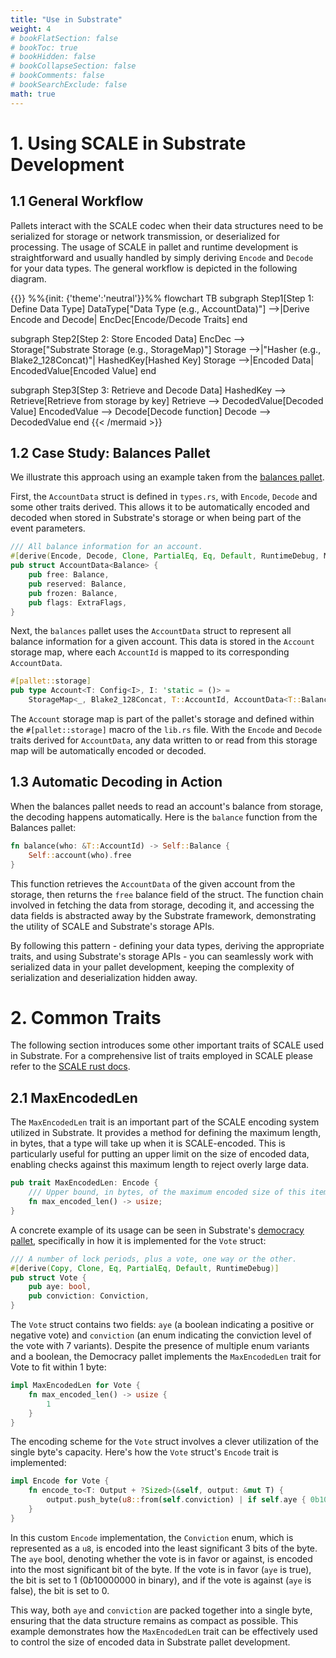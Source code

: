 ```yaml
---
title: "Use in Substrate"
weight: 4
# bookFlatSection: false
# bookToc: true
# bookHidden: false
# bookCollapseSection: false
# bookComments: false
# bookSearchExclude: false
math: true
---
```


# 1. Using SCALE in Substrate Development

## 1.1 General Workflow

Pallets interact with the SCALE codec when their data structures need to be serialized for storage or network transmission, or deserialized for processing. The usage of SCALE in pallet and runtime development is straightforward and usually handled by simply deriving `Encode` and `Decode` for your data types. The general workflow is depicted in the following diagram.

{{<mermaid>}}
%%{init: {'theme':'neutral'}}%%
flowchart TB
subgraph Step1[Step 1: Define Data Type]
    DataType["Data Type (e.g., AccountData)"] -->|Derive Encode and Decode| EncDec[Encode/Decode Traits]
end

subgraph Step2[Step 2: Store Encoded Data]
    EncDec --> Storage["Substrate Storage (e.g., StorageMap)"]
    Storage -->|"Hasher (e.g., Blake2_128Concat)"| HashedKey[Hashed Key]
    Storage -->|Encoded Data| EncodedValue[Encoded Value]
end

subgraph Step3[Step 3: Retrieve and Decode Data]
    HashedKey --> Retrieve[Retrieve from storage by key]
    Retrieve --> DecodedValue[Decoded Value]
    EncodedValue --> Decode[Decode function]
    Decode --> DecodedValue
end
{{< /mermaid >}}

## 1.2 Case Study: Balances Pallet

We illustrate this approach using an example taken from the [balances pallet](https://paritytech.github.io/substrate/master/pallet_balances/index.html). 

First, the `AccountData` struct is defined in `types.rs`, with `Encode`, `Decode` and some other traits derived. This allows it to be automatically encoded and decoded when stored in Substrate's storage or when being part of the event parameters.

```rust
/// All balance information for an account.
#[derive(Encode, Decode, Clone, PartialEq, Eq, Default, RuntimeDebug, MaxEncodedLen, TypeInfo)]
pub struct AccountData<Balance> {
	pub free: Balance,
	pub reserved: Balance,
	pub frozen: Balance,
	pub flags: ExtraFlags,
}
```

Next, the `balances` pallet uses the `AccountData` struct to represent all balance information for a given account. This data is stored in the `Account` storage map, where each `AccountId` is mapped to its corresponding `AccountData`.

```rust
#[pallet::storage]
pub type Account<T: Config<I>, I: 'static = ()> =
    StorageMap<_, Blake2_128Concat, T::AccountId, AccountData<T::Balance>, ValueQuery>;
```
The `Account` storage map is part of the pallet's storage and defined within the `#[pallet::storage]` macro of the `lib.rs` file. With the `Encode` and `Decode` traits derived for `AccountData`, any data written to or read from this storage map will be automatically encoded or decoded.

## 1.3 Automatic Decoding in Action

When the balances pallet needs to read an account's balance from storage, the decoding happens automatically. Here is the `balance` function from the Balances pallet:

```rust
fn balance(who: &T::AccountId) -> Self::Balance {
	Self::account(who).free
}
```
This function retrieves the `AccountData` of the given account from the storage, then returns the `free` balance field of the struct. The function chain involved in fetching the data from storage, decoding it, and accessing the data fields is abstracted away by the Substrate framework, demonstrating the utility of SCALE and Substrate's storage APIs. 

By following this pattern - defining your data types, deriving the appropriate traits, and using Substrate's storage APIs - you can seamlessly work with serialized data in your pallet development, keeping the complexity of serialization and deserialization hidden away.

# 2. Common Traits

The following section introduces some other important traits of SCALE used in Substrate. For a comprehensive list of traits employed in SCALE please refer to the [SCALE rust docs](https://docs.rs/parity-scale-codec/latest/parity_scale_codec/).

## 2.1 MaxEncodedLen
The `MaxEncodedLen` trait is an important part of the SCALE encoding system utilized in Substrate. It provides a method for defining the maximum length, in bytes, that a type will take up when it is SCALE-encoded. This is particularly useful for putting an upper limit on the size of encoded data, enabling checks against this maximum length to reject overly large data.

```rust
pub trait MaxEncodedLen: Encode {
	/// Upper bound, in bytes, of the maximum encoded size of this item.
	fn max_encoded_len() -> usize;
}
```
A concrete example of its usage can be seen in Substrate's [democracy pallet](https://paritytech.github.io/substrate/master/pallet_democracy/index.html), specifically in how it is implemented for the `Vote` struct:
```rust
/// A number of lock periods, plus a vote, one way or the other.
#[derive(Copy, Clone, Eq, PartialEq, Default, RuntimeDebug)]
pub struct Vote {
	pub aye: bool,
	pub conviction: Conviction,
}
```
The `Vote` struct contains two fields: `aye` (a boolean indicating a positive or negative vote) and `conviction` (an enum indicating the conviction level of the vote with $7$ variants). Despite the presence of multiple enum variants and a boolean, the Democracy pallet implements the `MaxEncodedLen` trait for Vote to fit within $1$ byte:
```rust
impl MaxEncodedLen for Vote {
	fn max_encoded_len() -> usize {
		1
	}
}
```
The encoding scheme for the `Vote` struct involves a clever utilization of the single byte's capacity. Here's how the `Vote` struct's `Encode` trait is implemented:
```rust
impl Encode for Vote {
	fn encode_to<T: Output + ?Sized>(&self, output: &mut T) {
		output.push_byte(u8::from(self.conviction) | if self.aye { 0b1000_0000 } else { 0 });
	}
}
```
In this custom `Encode` implementation, the `Conviction` enum, which is represented as a `u8`, is encoded into the least significant $3$ bits of the byte. The `aye` bool, denoting whether the vote is in favor or against, is encoded into the most significant bit of the byte. If the vote is in favor (`aye` is true), the bit is set to $1$ ($0b10000000$ in binary), and if the vote is against (`aye` is false), the bit is set to $0$.

This way, both `aye` and `conviction` are packed together into a single byte, ensuring that the data structure remains as compact as possible. This example demonstrates how the `MaxEncodedLen` trait can be effectively used to control the size of encoded data in Substrate pallet development.
